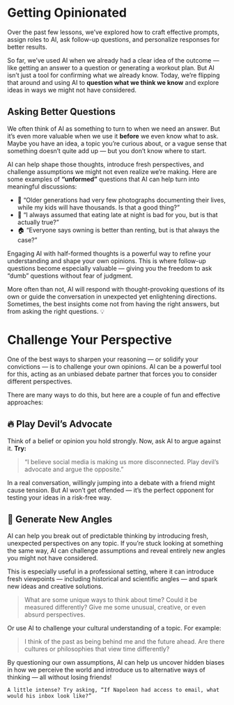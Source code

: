 # Getting Opinionated

Over the past few lessons, we’ve explored how to craft effective prompts, assign roles to AI, ask follow-up questions, and personalize responses for better results.

So far, we’ve used AI when we already had a clear idea of the outcome — like getting an answer to a question or generating a workout plan. But AI isn’t just a tool for confirming what we already know. Today, we’re flipping that around and using AI to **question what we think we know** and explore ideas in ways we might not have considered.

## Asking Better Questions
We often think of AI as something to turn to when we need an answer. But it’s even more valuable when we use it **before** we even know what to ask. Maybe you have an idea, a topic you’re curious about, or a vague sense that something doesn’t quite add up — but you don’t know where to start.

AI can help shape those thoughts, introduce fresh perspectives, and challenge assumptions we might not even realize we’re making. Here are some examples of **“unformed”** questions that AI can help turn into meaningful discussions:

- 📸 “Older generations had very few photographs documenting their lives, while my kids will have thousands. Is that a good thing?”
- 🍝 “I always assumed that eating late at night is bad for you, but is that actually true?”
- 🏠 “Everyone says owning is better than renting, but is that always the case?”

Engaging AI with half-formed thoughts is a powerful way to refine your understanding and shape your own opinions. This is where follow-up questions become especially valuable — giving you the freedom to ask “dumb” questions without fear of judgment.

More often than not, AI will respond with thought-provoking questions of its own or guide the conversation in unexpected yet enlightening directions. Sometimes, the best insights come not from having the right answers, but from asking the right questions. 💡

# Challenge Your Perspective
One of the best ways to sharpen your reasoning — or solidify your convictions — is to challenge your own opinions. AI can be a powerful tool for this, acting as an unbiased debate partner that forces you to consider different perspectives.

There are many ways to do this, but here are a couple of fun and effective approaches:

## 🔥 Play Devil’s Advocate

Think of a belief or opinion you hold strongly. Now, ask AI to argue against it. **Try:**

> “I believe social media is making us more disconnected. Play devil’s advocate and argue the opposite.”

In a real conversation, willingly jumping into a debate with a friend might cause tension. But AI won’t get offended — it’s the perfect opponent for testing your ideas in a risk-free way.

## 🔄 Generate New Angles
AI can help you break out of predictable thinking by introducing fresh, unexpected perspectives on any topic. If you’re stuck looking at something the same way, AI can challenge assumptions and reveal entirely new angles you might not have considered.

This is especially useful in a professional setting, where it can introduce fresh viewpoints — including historical and scientific angles — and spark new ideas and creative solutions.

> What are some unique ways to think about time? Could it be measured differently? Give me some unusual, creative, or even absurd perspectives.

Or use AI to challenge your cultural understanding of a topic. For example:

> I think of the past as being behind me and the future ahead. Are there cultures or philosophies that view time differently?

By questioning our own assumptions, AI can help us uncover hidden biases in how we perceive the world and introduce us to alternative ways of thinking — all without losing friends!

```
A little intense? Try asking, “If Napoleon had access to email, what would his inbox look like?”
```

